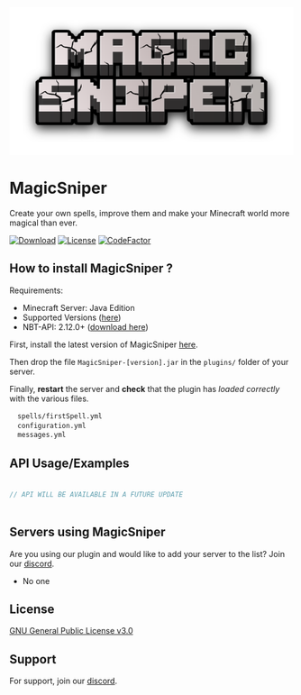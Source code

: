 ![Logo](/assets/magicsniper.png)

# MagicSniper

Create your own spells, improve them and make your Minecraft world more magical than ever.

[![Download](https://img.shields.io/github/downloads/Shykuzo/Punishment/total?style=for-the-badge)](https://github.com/SniperTVmc/MagicSniper/releases/)
[![License](https://img.shields.io/badge/License-GNU%20General%20Public%20License%20v3.0-blue?style=for-the-badge)](https://github.com/SniperTVmc/MagicSniper/blob/Main/LICENSE)
[![CodeFactor](https://www.codefactor.io/repository/github/shykuzo/punishment/badge?style=for-the-badge)](https://www.codefactor.io/repository/github/snipertvmc/magicsniper)

<!--
## Preview / Screenshots

### __Exemple1__

<details>
  <br>
  <img src=https://media.tenor.com/qMZe3e1Er7EAAAAC/example.gif>
  <br>
</details>

### __Exemple2__

<details>
  <br>
  <img src=https://media.tenor.com/qMZe3e1Er7EAAAAC/example.gif>
  <br>
</details>
-->

## How to install MagicSniper ?

Requirements:

- Minecraft Server: Java Edition
- Supported Versions ([here](https://link.fr))
- NBT-API: 2.12.0+ ([download here](https://modrinth.com/plugin/nbtapi/))

First, install the latest version of MagicSniper [here](github.com/SniperTVmc/MagicSniper/releases/latest).

Then drop the file `MagicSniper-[version].jar` in the `plugins/` folder of your server.

Finally, __restart__ the server and __check__ that the plugin has _loaded correctly_ with the various files.

```bash
  spells/firstSpell.yml
  configuration.yml
  messages.yml
```

## API Usage/Examples

```java
 
// API WILL BE AVAILABLE IN A FUTURE UPDATE
 
```

## Servers using MagicSniper

Are you using our plugin and would like to add your server to the list? Join
our [discord](https://discord.gg/fSzK79TAYf).

- No one

## License

[GNU General Public License v3.0](https://github.com/SniperTVmc/MagicSniper/blob/Main/LICENSE)

## Support

For support, join our [discord](https://discord.gg/fSzK79TAYf).
